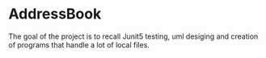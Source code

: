 # AddressBook
The goal of the project is to recall Junit5 testing, uml desiging and creation of programs that handle a lot of local files.
